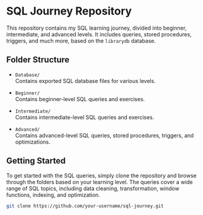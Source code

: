 # SQL Journey Repository

This repository contains my SQL learning journey, divided into beginner, intermediate, and advanced levels. It includes queries, stored procedures, triggers, and much more, based on the `librarydb` database.

## Folder Structure

- `Database/`  
  Contains exported SQL database files for various levels.
  
- `Beginner/`  
  Contains beginner-level SQL queries and exercises.
  
- `Intermediate/`  
  Contains intermediate-level SQL queries and exercises.
  
- `Advanced/`  
  Contains advanced-level SQL queries, stored procedures, triggers, and optimizations.

## Getting Started

To get started with the SQL queries, simply clone the repository and browse through the folders based on your learning level. The queries cover a wide range of SQL topics, including data cleaning, transformation, window functions, indexing, and optimization.

```bash
git clone https://github.com/your-username/sql-journey.git
